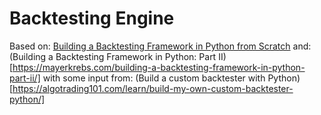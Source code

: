 # Backtesting Engine

Based on:
[Building a Backtesting Framework in Python from Scratch](https://mayerkrebs.com/building-a-backtesting-framework-in-python-from-scratch)
and:
(Building a Backtesting Framework in Python: Part II)[https://mayerkrebs.com/building-a-backtesting-framework-in-python-part-ii/]
with some input from:
(Build a custom backtester with Python)[https://algotrading101.com/learn/build-my-own-custom-backtester-python/]
